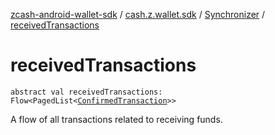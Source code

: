[zcash-android-wallet-sdk](../../index.md) / [cash.z.wallet.sdk](../index.md) / [Synchronizer](index.md) / [receivedTransactions](./received-transactions.md)

# receivedTransactions

`abstract val receivedTransactions: Flow<PagedList<`[`ConfirmedTransaction`](../../cash.z.wallet.sdk.entity/-confirmed-transaction/index.md)`>>`

A flow of all transactions related to receiving funds.

